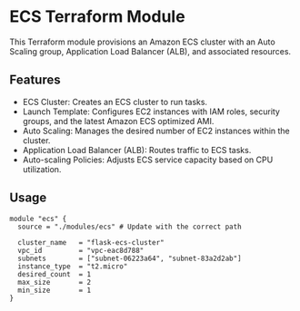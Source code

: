 # ECS Terraform Module
This Terraform module provisions an Amazon ECS cluster with an Auto Scaling group, Application Load Balancer (ALB), and associated resources.

## Features
- ECS Cluster: Creates an ECS cluster to run tasks.
- Launch Template: Configures EC2 instances with IAM roles, security groups,  and the latest Amazon ECS optimized AMI.
- Auto Scaling: Manages the desired number of EC2 instances within the cluster.
- Application Load Balancer (ALB): Routes traffic to ECS tasks.
- Auto-scaling Policies: Adjusts ECS service capacity based on CPU utilization.


## Usage
```
module "ecs" {
  source = "./modules/ecs" # Update with the correct path

  cluster_name   = "flask-ecs-cluster"
  vpc_id         = "vpc-eac8d788"
  subnets        = ["subnet-06223a64", "subnet-83a2d2ab"]
  instance_type  = "t2.micro"
  desired_count  = 1
  max_size       = 2
  min_size       = 1
}

```
